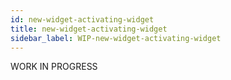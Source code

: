 ```yaml
---
id: new-widget-activating-widget
title: new-widget-activating-widget
sidebar_label: WIP-new-widget-activating-widget
---
```



WORK IN PROGRESS
        